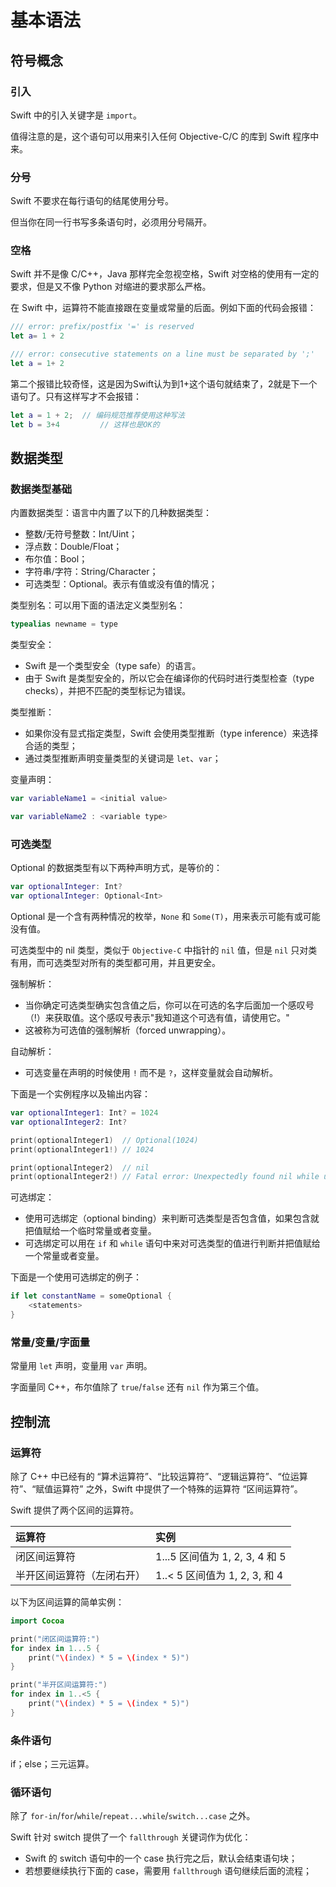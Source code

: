 # 基本语法

## 符号概念

### 引入

Swift 中的引入关键字是 `import`。

值得注意的是，这个语句可以用来引入任何 Objective-C/C 的库到 Swift 程序中来。

### 分号

Swift 不要求在每行语句的结尾使用分号。

但当你在同一行书写多条语句时，必须用分号隔开。

### 空格

Swift 并不是像 C/C++，Java 那样完全忽视空格，Swift 对空格的使用有一定的要求，但是又不像 Python 对缩进的要求那么严格。

在 Swift 中，运算符不能直接跟在变量或常量的后面。例如下面的代码会报错：

```swift
/// error: prefix/postfix '=' is reserved
let a= 1 + 2

/// error: consecutive statements on a line must be separated by ';'
let a = 1+ 2
```

第二个报错比较奇怪，这是因为Swift认为到1+这个语句就结束了，2就是下一个语句了。只有这样写才不会报错：

```swift
let a = 1 + 2;  // 编码规范推荐使用这种写法
let b = 3+4 		// 这样也是OK的
```

## 数据类型

### 数据类型基础

内置数据类型：语言中内置了以下的几种数据类型：

- 整数/无符号整数：Int/Uint；
- 浮点数：Double/Float；
- 布尔值：Bool；
- 字符串/字符：String/Character；
- 可选类型：Optional。表示有值或没有值的情况；

类型别名：可以用下面的语法定义类型别名：

```swift
typealias newname = type
```

类型安全：

- Swift 是一个类型安全（type safe）的语言。
- 由于 Swift 是类型安全的，所以它会在编译你的代码时进行类型检查（type checks），并把不匹配的类型标记为错误。

类型推断：

- 如果你没有显式指定类型，Swift 会使用类型推断（type inference）来选择合适的类型；
- 通过类型推断声明变量类型的关键词是 `let`、`var`；

变量声明：

```swift
var variableName1 = <initial value>

var variableName2 : <variable type>
```

### 可选类型

Optional 的数据类型有以下两种声明方式，是等价的：

```swift
var optionalInteger: Int?
var optionalInteger: Optional<Int>
```

Optional 是一个含有两种情况的枚举，`None` 和 `Some(T)`，用来表示可能有或可能没有值。

可选类型中的 nil 类型，类似于 `Objective-C` 中指针的 `nil` 值，但是 `nil` 只对类有用，而可选类型对所有的类型都可用，并且更安全。

强制解析：

- 当你确定可选类型确实包含值之后，你可以在可选的名字后面加一个感叹号（!）来获取值。这个感叹号表示"我知道这个可选有值，请使用它。"
- 这被称为可选值的强制解析（forced unwrapping）。

自动解析：

- 可选变量在声明的时候使用 `!` 而不是 `?`，这样变量就会自动解析。

下面是一个实例程序以及输出内容：

```swift
var optionalInteger1: Int? = 1024
var optionalInteger2: Int?

print(optionalInteger1)  // Optional(1024)
print(optionalInteger1!) // 1024

print(optionalInteger2)  // nil
print(optionalInteger2!) // Fatal error: Unexpectedly found nil while unwrapping an Optional value
```

可选绑定：

- 使用可选绑定（optional binding）来判断可选类型是否包含值，如果包含就把值赋给一个临时常量或者变量。
- 可选绑定可以用在 `if` 和 `while` 语句中来对可选类型的值进行判断并把值赋给一个常量或者变量。

下面是一个使用可选绑定的例子：

```swift
if let constantName = someOptional {
    <statements>
}
```

### 常量/变量/字面量

常量用 `let` 声明，变量用 `var` 声明。

字面量同 C++，布尔值除了 `true`/`false` 还有 `nil` 作为第三个值。

## 控制流

### 运算符

除了 C++ 中已经有的 “算术运算符”、“比较运算符”、“逻辑运算符”、“位运算符”、“赋值运算符” 之外，Swift 中提供了一个特殊的运算符 “区间运算符”。

Swift 提供了两个区间的运算符。

| 运算符                     | 实例                           |
| :------------------------- | :----------------------------- |
| 闭区间运算符               | 1...5 区间值为 1, 2, 3, 4 和 5 |
| 半开区间运算符（左闭右开） | 1..< 5 区间值为 1, 2, 3, 和 4  |

以下为区间运算的简单实例：

```swift
import Cocoa

print("闭区间运算符:")
for index in 1...5 {
    print("\(index) * 5 = \(index * 5)")
}

print("半开区间运算符:")
for index in 1..<5 {
    print("\(index) * 5 = \(index * 5)")
}
```

### 条件语句

if；else；三元运算。

### 循环语句

除了 `for-in`/`for`/`while`/`repeat...while`/`switch...case` 之外。

Swift 针对 switch 提供了一个 `fallthrough` 关键词作为优化：

- Swift 的 switch 语句中的一个 case 执行完之后，默认会结束语句块；
- 若想要继续执行下面的 case，需要用 `fallthrough` 语句继续后面的流程；


